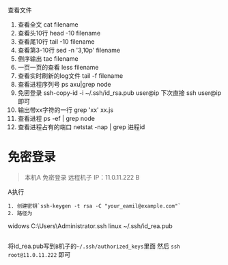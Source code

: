 查看文件
1. 查看全文 cat filename
2. 查看头10行  head -10 filename
3. 查看尾10行  tail -10 filename
4. 查看第3-10行 sed -n '3,10p' filename
5. 倒序输出 tac filename
6. 一页一页的查看 less filename
7. 查看实时刷新的log文件 tail -f filename
8. 查看进程序列号 ps axu|grep node
9. 免密登录 ssh-copy-id -i ~/.ssh/id_rsa.pub user@ip    下次直接 ssh user@ip 即可
10. 输出带xx字符的一行 grep 'xx' xx.js
11. 查看进程 ps -ef | grep node
12. 查看进程占有的端口 netstat -nap | grep 进程id

# 免密登录
> 本机A 免密登录 远程机子 IP：11.0.11.222 B

A执行
```
1. 创建密钥`ssh-keygen -t rsa -C "your_eamil@example.com"`
2. 路径为
```
widows C:\Users\Administrator\.ssh
linux  ~/.ssh/id_rea.pub
```
```
将id_rea.pub写到`B`机子的`~/.ssh/authorized_keys`里面
然后 `ssh root@11.0.11.222` 即可